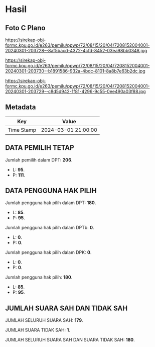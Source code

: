# Hasil

## Foto C Plano

https://sirekap-obj-formc.kpu.go.id/e263/pemilu/ppwp/72/08/15/20/04/7208152004001-20240301-203728--8af5bacd-4372-4cfd-8452-03ea98bb0348.jpg

https://sirekap-obj-formc.kpu.go.id/e263/pemilu/ppwp/72/08/15/20/04/7208152004001-20240301-203730--b1891586-932a-4bdc-8101-8a8b7e63b2dc.jpg

https://sirekap-obj-formc.kpu.go.id/e263/pemilu/ppwp/72/08/15/20/04/7208152004001-20240301-203729--c8d5d942-1f81-4296-9c55-0ee490a03f88.jpg


## Metadata

| Key        | Value               |
| ---------- | ------------------- |
| Time Stamp | 2024-03-01 21:00:00 |


## DATA PEMILIH TETAP

Jumlah pemilih dalam DPT: **206**.
 * L: **95**.
 * P: **111**.

## DATA PENGGUNA HAK PILIH

Jumlah pengguna hak pilih dalam DPT: **180**.
 * L: **85**.
 * P: **95**.

Jumlah pengguna hak pilih dalam DPTb: **0**.
 * L: **0**.
 * P: **0**.

Jumlah pengguna hak pilih dalam DPK: **0**.
 * L: **0**.
 * P: **0**.

Jumlah pengguna hak pilih: **180**.
 * L: **85**.
 * P: **95**.

## JUMLAH SUARA SAH DAN TIDAK SAH

JUMLAH SELURUH SUARA SAH: **179**.

JUMLAH SUARA TIDAK SAH: **1**.

JUMLAH SELURUH SUARA SAH DAN SUARA TIDAK SAH: **180**.


